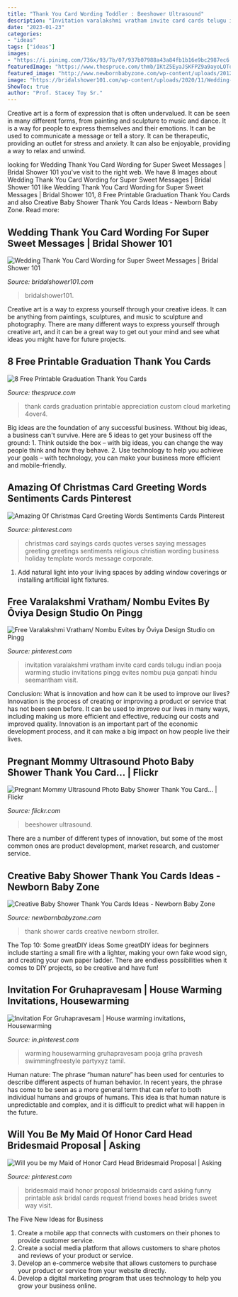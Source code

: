 ```yaml
---
title: "Thank You Card Wording Toddler : Beeshower Ultrasound"
description: "Invitation varalakshmi vratham invite card cards telugu indian pooja warming studio invitations pingg evites nombu puja ganpati hindu seemantham visit"
date: "2023-01-23"
categories:
- "ideas"
tags: ["ideas"]
images:
- "https://i.pinimg.com/736x/93/7b/07/937b07988a43a84fb1b16e9bc2987ec6.jpg"
featuredImage: "https://www.thespruce.com/thmb/IKtZ5EyaJSKFPZ9a9ayoLOTohNU=/1500x1000/filters:fill(auto,1)/free-printable-graduation-thank-you-cards-4161338-01-041fec596fab4884b635f6c5d35d0f87.jpg"
featured_image: "http://www.newbornbabyzone.com/wp-content/uploads/2012/11/Baby-Shower-Thank-You-Cards-Ideas.jpg"
image: "https://bridalshower101.com/wp-content/uploads/2020/11/Wedding-Thank-You-cards-1.png"
ShowToc: true
author: "Prof. Stacey Toy Sr."
---
```



Creative art is a form of expression that is often undervalued. It can be seen in many different forms, from painting and sculpture to music and dance. It is a way for people to express themselves and their emotions. It can be used to communicate a message or tell a story. It can be therapeutic, providing an outlet for stress and anxiety. It can also be enjoyable, providing a way to relax and unwind.

	

		
looking for Wedding Thank You Card Wording for Super Sweet Messages | Bridal Shower 101 you've visit to the right web. We have 8 Images about Wedding Thank You Card Wording for Super Sweet Messages | Bridal Shower 101 like Wedding Thank You Card Wording for Super Sweet Messages | Bridal Shower 101, 8 Free Printable Graduation Thank You Cards and also Creative Baby Shower Thank You Cards Ideas - Newborn Baby Zone. Read more:
		
    
## Wedding Thank You Card Wording For Super Sweet Messages | Bridal Shower 101

<img loading=lazy src="https://bridalshower101.com/wp-content/uploads/2020/11/Wedding-Thank-You-cards-1.png" onerror="this.onerror=null;this.src='https://tse2.mm.bing.net/th?id=OIP.w6d68g3sUXnCIPujBSduYgHaLH&amp;pid=15.1';" alt="Wedding Thank You Card Wording for Super Sweet Messages | Bridal Shower 101">

_Source: bridalshower101.com_

>bridalshower101. 

	

Creative art is a way to express yourself through your creative ideas. It can be anything from paintings, sculptures, and music to sculpture and photography. There are many different ways to express yourself through creative art, and it can be a great way to get out your mind and see what ideas you might have for future projects.

    
## 8 Free Printable Graduation Thank You Cards

<img loading=lazy src="https://www.thespruce.com/thmb/IKtZ5EyaJSKFPZ9a9ayoLOTohNU=/1500x1000/filters:fill(auto,1)/free-printable-graduation-thank-you-cards-4161338-01-041fec596fab4884b635f6c5d35d0f87.jpg" onerror="this.onerror=null;this.src='https://tse1.mm.bing.net/th?id=OIP.o6b6_RCsL_k3NLQK1sMNjQHaE8&amp;pid=15.1';" alt="8 Free Printable Graduation Thank You Cards">

_Source: thespruce.com_

>thank cards graduation printable appreciation custom cloud marketing 4over4. 

	

Big ideas are the foundation of any successful business. Without big ideas, a business can't survive. Here are 5 ideas to get your business off the ground: 1. Think outside the box – with big ideas, you can change the way people think and how they behave. 2. Use technology to help you achieve your goals – with technology, you can make your business more efficient and mobile-friendly. 
    
## Amazing Of Christmas Card Greeting Words Sentiments Cards Pinterest

<img loading=lazy src="https://i.pinimg.com/736x/93/7b/07/937b07988a43a84fb1b16e9bc2987ec6.jpg" onerror="this.onerror=null;this.src='https://tse3.mm.bing.net/th?id=OIP.Q-eYuPMrAIs_4c9JOjfa5AHaJl&amp;pid=15.1';" alt="Amazing Of Christmas Card Greeting Words Sentiments Cards Pinterest">

_Source: pinterest.com_

>christmas card sayings cards quotes verses saying messages greeting greetings sentiments religious christian wording business holiday template words message corporate. 

	

1. Add natural light into your living spaces by adding window coverings or installing artificial light fixtures.

    
## Free Varalakshmi Vratham/ Nombu Evites By Ōviya Design Studio On Pingg

<img loading=lazy src="https://i.pinimg.com/736x/18/85/df/1885dfc5e0278a33e7790162a900ce46--telugu-hindu.jpg" onerror="this.onerror=null;this.src='https://tse3.mm.bing.net/th?id=OIP.zIjl8zVOcmd9ZvcZrGQCrAEsDW&amp;pid=15.1';" alt="Free Varalakshmi Vratham/ Nombu Evites by Ōviya Design Studio on Pingg">

_Source: pinterest.com_

>invitation varalakshmi vratham invite card cards telugu indian pooja warming studio invitations pingg evites nombu puja ganpati hindu seemantham visit. 

	

Conclusion: What is innovation and how can it be used to improve our lives?
Innovation is the process of creating or improving a product or service that has not been seen before. It can be used to improve our lives in many ways, including making us more efficient and effective, reducing our costs and improved quality. Innovation is an important part of the economic development process, and it can make a big impact on how people live their lives.

    
## Pregnant Mommy Ultrasound Photo Baby Shower Thank You Card… | Flickr

<img loading=lazy src="https://c2.staticflickr.com/6/5204/5374326263_a10dcc48fd.jpg" onerror="this.onerror=null;this.src='https://tse4.mm.bing.net/th?id=OIP.Zf-Q0r9_d4A-OEQdks3X8AHaE7&amp;pid=15.1';" alt="Pregnant Mommy Ultrasound Photo Baby Shower Thank You Card… | Flickr">

_Source: flickr.com_

>beeshower ultrasound. 

	

There are a number of different types of innovation, but some of the most common ones are product development, market research, and customer service.

    
## Creative Baby Shower Thank You Cards Ideas - Newborn Baby Zone

<img loading=lazy src="http://www.newbornbabyzone.com/wp-content/uploads/2012/11/Baby-Shower-Thank-You-Cards-Ideas.jpg" onerror="this.onerror=null;this.src='https://tse3.mm.bing.net/th?id=OIP.EBu7NmW2kek3jHJPdGswzQHaE2&amp;pid=15.1';" alt="Creative Baby Shower Thank You Cards Ideas - Newborn Baby Zone">

_Source: newbornbabyzone.com_

>thank shower cards creative newborn stroller. 

	

The Top 10: Some greatDIY ideas
Some greatDIY ideas for beginners include starting a small fire with a lighter, making your own fake wood sign, and creating your own paper ladder. There are endless possibilities when it comes to DIY projects, so be creative and have fun!

    
## Invitation For Gruhapravesam | House Warming Invitations, Housewarming

<img loading=lazy src="https://i.pinimg.com/736x/ed/4f/f4/ed4ff43e49c6045b929637fe52c52ada.jpg" onerror="this.onerror=null;this.src='https://tse1.mm.bing.net/th?id=OIP.dJhx5LzVIYiY5NqrcIO6RwHaJ4&amp;pid=15.1';" alt="Invitation For Gruhapravesam | House warming invitations, Housewarming">

_Source: in.pinterest.com_

>warming housewarming gruhapravesam pooja griha pravesh swimmingfreestyle partyxyz tamil. 

	

Human nature:
The phrase “human nature” has been used for centuries to describe different aspects of human behavior. In recent years, the phrase has come to be seen as a more general term that can refer to both individual humans and groups of humans. This idea is that human nature is unpredictable and complex, and it is difficult to predict what will happen in the future.

    
## Will You Be My Maid Of Honor Card Head Bridesmaid Proposal | Asking

<img loading=lazy src="https://i.pinimg.com/736x/1d/b6/e0/1db6e07314bf4527c09f76e808634eb2.jpg" onerror="this.onerror=null;this.src='https://tse4.mm.bing.net/th?id=OIP.uKmwkH4CVEwueVz2tovxLwHaLF&amp;pid=15.1';" alt="Will you be my Maid of Honor Card Head Bridesmaid Proposal | Asking">

_Source: pinterest.com_

>bridesmaid maid honor proposal bridesmaids card asking funny printable ask bridal cards request friend boxes head brides sweet way visit. 

	

The Five New Ideas for Business
1. Create a mobile app that connects with customers on their phones to provide customer service. 
2. Create a social media platform that allows customers to share photos and reviews of your product or service. 
3. Develop an e-commerce website that allows customers to purchase your product or service from your website directly. 
4. Develop a digital marketing program that uses technology to help you grow your business online.

